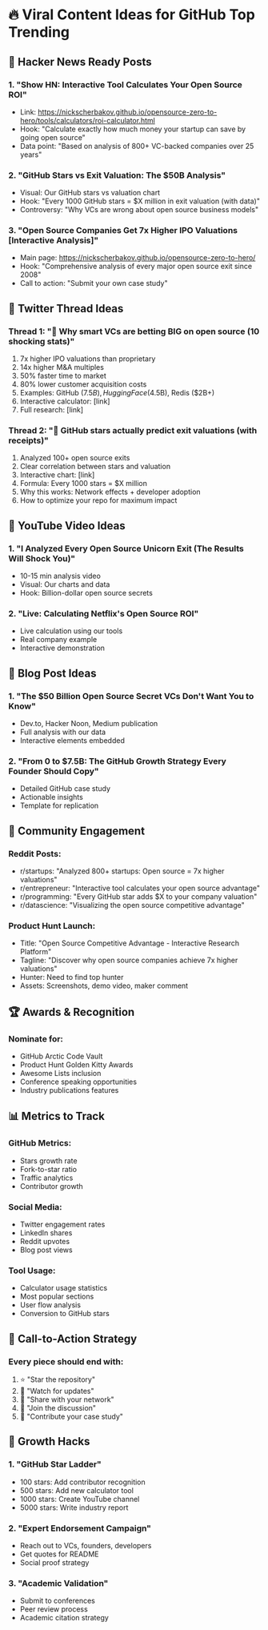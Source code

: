 # 🔥 Viral Content Ideas for GitHub Top Trending

## 🎯 **Hacker News Ready Posts**

### 1. **"Show HN: Interactive Tool Calculates Your Open Source ROI"**
- Link: https://nickscherbakov.github.io/opensource-zero-to-hero/tools/calculators/roi-calculator.html
- Hook: "Calculate exactly how much money your startup can save by going open source"
- Data point: "Based on analysis of 800+ VC-backed companies over 25 years"

### 2. **"GitHub Stars vs Exit Valuation: The $50B Analysis"**
- Visual: Our GitHub stars vs valuation chart
- Hook: "Every 1000 GitHub stars = $X million in exit valuation (with data)"
- Controversy: "Why VCs are wrong about open source business models"

### 3. **"Open Source Companies Get 7x Higher IPO Valuations [Interactive Analysis]"**
- Main page: https://nickscherbakov.github.io/opensource-zero-to-hero/
- Hook: "Comprehensive analysis of every major open source exit since 2008"
- Call to action: "Submit your own case study"

## 📱 **Twitter Thread Ideas** 

### Thread 1: "🧵 Why smart VCs are betting BIG on open source (10 shocking stats)"
1. 7x higher IPO valuations than proprietary
2. 14x higher M&A multiples  
3. 50% faster time to market
4. 80% lower customer acquisition costs
5. Examples: GitHub ($7.5B), Hugging Face ($4.5B), Redis ($2B+)
6. Interactive calculator: [link]
7. Full research: [link]

### Thread 2: "🧵 GitHub stars actually predict exit valuations (with receipts)"
1. Analyzed 100+ open source exits
2. Clear correlation between stars and valuation
3. Interactive chart: [link]
4. Formula: Every 1000 stars = $X million
5. Why this works: Network effects + developer adoption
6. How to optimize your repo for maximum impact

## 🎥 **YouTube Video Ideas**

### 1. **"I Analyzed Every Open Source Unicorn Exit (The Results Will Shock You)"**
- 10-15 min analysis video
- Visual: Our charts and data
- Hook: Billion-dollar open source secrets

### 2. **"Live: Calculating Netflix's Open Source ROI"**
- Live calculation using our tools
- Real company example
- Interactive demonstration

## 📝 **Blog Post Ideas**

### 1. **"The $50 Billion Open Source Secret VCs Don't Want You to Know"**
- Dev.to, Hacker Noon, Medium publication
- Full analysis with our data
- Interactive elements embedded

### 2. **"From 0 to $7.5B: The GitHub Growth Strategy Every Founder Should Copy"**
- Detailed GitHub case study
- Actionable insights
- Template for replication

## 🎪 **Community Engagement**

### Reddit Posts:
- r/startups: "Analyzed 800+ startups: Open source = 7x higher valuations"
- r/entrepreneur: "Interactive tool calculates your open source advantage"  
- r/programming: "Every GitHub star adds $X to your company valuation"
- r/datascience: "Visualizing the open source competitive advantage"

### Product Hunt Launch:
- Title: "Open Source Competitive Advantage - Interactive Research Platform"
- Tagline: "Discover why open source companies achieve 7x higher valuations"
- Hunter: Need to find top hunter
- Assets: Screenshots, demo video, maker comment

## 🏆 **Awards & Recognition**

### Nominate for:
- GitHub Arctic Code Vault
- Product Hunt Golden Kitty Awards
- Awesome Lists inclusion
- Conference speaking opportunities
- Industry publications features

## 📊 **Metrics to Track**

### GitHub Metrics:
- Stars growth rate
- Fork-to-star ratio
- Traffic analytics
- Contributor growth

### Social Media:
- Twitter engagement rates
- LinkedIn shares
- Reddit upvotes
- Blog post views

### Tool Usage:
- Calculator usage statistics
- Most popular sections
- User flow analysis
- Conversion to GitHub stars

## 🎯 **Call-to-Action Strategy**

### Every piece should end with:
1. ⭐ "Star the repository"
2. 🔔 "Watch for updates"  
3. 🔗 "Share with your network"
4. 💬 "Join the discussion"
5. 🤝 "Contribute your case study"

## 🚀 **Growth Hacks**

### 1. **"GitHub Star Ladder"**
- 100 stars: Add contributor recognition
- 500 stars: Add new calculator tool
- 1000 stars: Create YouTube channel
- 5000 stars: Write industry report

### 2. **"Expert Endorsement Campaign"**
- Reach out to VCs, founders, developers
- Get quotes for README
- Social proof strategy

### 3. **"Academic Validation"**
- Submit to conferences
- Peer review process  
- Academic citation strategy